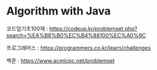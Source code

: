 # Algorithm with Java
코드업기초100제 : https://codeup.kr/problemset.php?search=%EA%B8%B0%EC%B4%88100%EC%A0%9C

프로그래머스 : https://programmers.co.kr/learn/challenges

백준 : https://www.acmicpc.net/problemset
